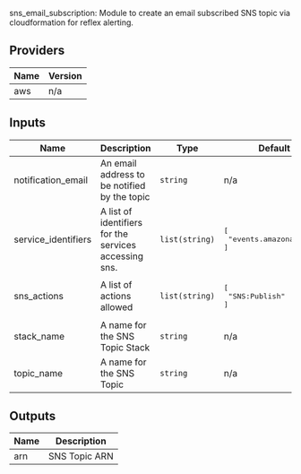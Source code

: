 sns\_email\_subscription: Module to create an email subscribed SNS topic via cloudformation for reflex alerting.

## Providers

| Name | Version |
|------|---------|
| aws | n/a |

## Inputs

| Name | Description | Type | Default | Required |
|------|-------------|------|---------|:--------:|
| notification\_email | An email address to be notified by the topic | `string` | n/a | yes |
| service\_identifiers | A list of identifiers for the services accessing sns. | `list(string)` | <pre>[<br>  "events.amazonaws.com"<br>]</pre> | no |
| sns\_actions | A list of actions allowed | `list(string)` | <pre>[<br>  "SNS:Publish"<br>]</pre> | no |
| stack\_name | A name for the SNS Topic Stack | `string` | n/a | yes |
| topic\_name | A name for the SNS Topic | `string` | n/a | yes |

## Outputs

| Name | Description |
|------|-------------|
| arn | SNS Topic ARN |

